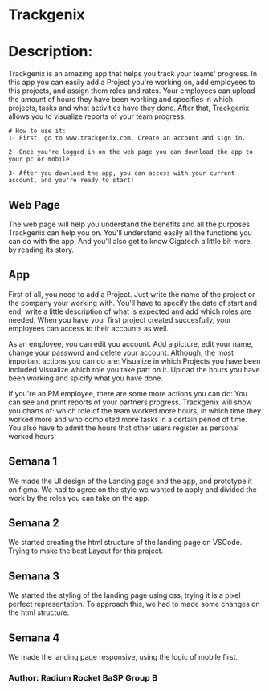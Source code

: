 # Trackgenix

# Description:
Trackgenix is an amazing app that helps you track your teams' progress.
In this app you can easily add a Project you're working on, add employees to this projects, and assign them roles and rates.
Your employees can upload the amount of hours they have been working and specifies in which projects, tasks and what activities
have they done. After that, Trackgenix allows you to visualize reports of your team progress. 

```
# How to use it: 
1- First, go to www.trackgenix.com. Create an account and sign in.

2- Once you're logged in on the web page you can download the app to your pc or mobile.

3- After you download the app, you can access with your current account, and you're ready to start!

```

## Web Page
The web page will help you understand the benefits and all the purposes Trackgenix can help you on.
You'll understand easily all the functions you can do with the app.
And you'll also get to know Gigatech a little bit more, by reading its story.

## App
First of all, you need to add a Project. Just write the name of the project or the company your working with.
You'll have to specify the date of start and end, write a little description of what is expected and add which roles are needed.
When you have your first project created succesfully, your employees can access to their accounts as well.

As an employee, you can edit you account. Add a picture, edit your name, change your password and delete your account.
Although, the most important actions you can do are:
Visualize in which Projects you have been included
Visualize which role you take part on it.
Upload the hours you have been working and spicify what you have done.

If you're an PM employee, there are some more actions you can do:
You can see and print reports of your partners progress. Trackgenix will show you charts of: which role of the team worked more hours, in which time they worked more and who completed more tasks in a certain period of time.
You also have to admit the hours that other users register as personal worked hours.

## Semana 1
We made the UI design of the Landing page and the app, and prototype it on figma.
We had to agree on the style we wanted to apply and divided the work by the roles you can take on the app. 

## Semana 2
We started creating the html structure of the landing page on VSCode. Trying to make the best Layout for this project.

## Semana 3
We started the styling of the landing page using css, trying it is a pixel perfect representation.
To approach this, we had to made some changes on the html structure.

## Semana 4
We made the landing page responsive, using the logic of mobile first.

### Author: Radium Rocket BaSP Group B
